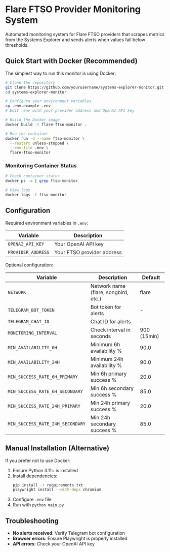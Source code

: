 # Flare FTSO Provider Monitoring System

Automated monitoring system for Flare FTSO providers that scrapes metrics from the Systems Explorer and sends alerts when values fall below thresholds.

## Quick Start with Docker (Recommended)

The simplest way to run this monitor is using Docker:

```bash
# Clone the repository
git clone https://github.com/yourusername/systems-explorer-monitor.git
cd systems-explorer-monitor

# Configure your environment variables
cp .env.example .env
# Edit .env with your provider address and OpenAI API key

# Build the Docker image
docker build -t flare-ftso-monitor .

# Run the container
docker run -d --name ftso-monitor \
  --restart unless-stopped \
  --env-file .env \
  flare-ftso-monitor
```

### Monitoring Container Status

```bash
# Check container status
docker ps -a | grep ftso-monitor

# View logs
docker logs -f ftso-monitor
```

## Configuration

Required environment variables in `.env`:

| Variable | Description |
|----------|-------------|
| `OPENAI_API_KEY` | Your OpenAI API key |
| `PROVIDER_ADDRESS` | Your FTSO provider address |

Optional configuration:

| Variable | Description | Default |
|----------|-------------|---------|
| `NETWORK` | Network name (flare, songbird, etc.) | flare |
| `TELEGRAM_BOT_TOKEN` | Bot token for alerts | - |
| `TELEGRAM_CHAT_ID` | Chat ID for alerts | - |
| `MONITORING_INTERVAL` | Check interval in seconds | 900 (15min) |
| `MIN_AVAILABILITY_6H` | Minimum 6h availability % | 90.0 |
| `MIN_AVAILABILITY_24H` | Minimum 24h availability % | 90.0 |
| `MIN_SUCCESS_RATE_6H_PRIMARY` | Min 6h primary success % | 20.0 |
| `MIN_SUCCESS_RATE_6H_SECONDARY` | Min 6h secondary success % | 85.0 |
| `MIN_SUCCESS_RATE_24H_PRIMARY` | Min 24h primary success % | 20.0 |
| `MIN_SUCCESS_RATE_24H_SECONDARY` | Min 24h secondary success % | 85.0 |

## Manual Installation (Alternative)

If you prefer not to use Docker:

1. Ensure Python 3.11+ is installed
2. Install dependencies:
   ```bash
   pip install -r requirements.txt
   playwright install --with-deps chromium
   ```
3. Configure `.env` file
4. Run with `python main.py`

## Troubleshooting

- **No alerts received**: Verify Telegram bot configuration
- **Browser errors**: Ensure Playwright is properly installed
- **API errors**: Check your OpenAI API key